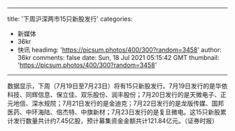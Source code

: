 
---
title: '下周沪深两市15只新股发行'
categories: 
 - 新媒体
 - 36kr
 - 快讯
headimg: 'https://picsum.photos/400/300?random=3458'
author: 36kr
comments: false
date: Sun, 18 Jul 2021 05:15:42 GMT
thumbnail: 'https://picsum.photos/400/300?random=3458'
---

<div>   
数据显示，下周（7月19日至7月23日）将有15只新股发行。7月19日发行的是华依科技、同辉信息、保立佳、双乐股份、润丰股份；7月20日发行的是天微电子、正元地信、深水规院；7月21日发行的是金迪克；7月22日发行的是龙版传媒、国邦医药、中环海陆、倍杰特、中旗新材；7月23日发行的是复旦微电。这15只新股累计发行数量共计约7.45亿股，预计募集资金金额共计121.84亿元。（证券时报）  
</div>
            